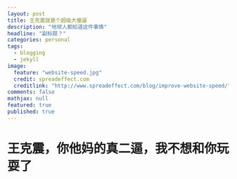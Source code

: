```yaml
---
layout: post
title: 王克震就是个超级大傻逼
description: "地球人都知道这件事情"
headline: "副标题？"
categories: personal
tags: 
  - blogging
  - jekyll
image: 
  feature: "website-speed.jpg"
  credit: spreadeffect.com
  creditlink: "http://www.spreadeffect.com/blog/improve-website-speed/"
comments: false
mathjax: null
featured: true
published: true
---
```


王克震，你他妈的真二逼，我不想和你玩耍了
===================================